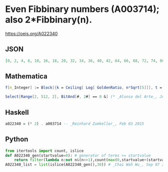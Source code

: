 # Even Fibbinary numbers \(A003714\); also 2\*Fibbinary\(n\)\.
https://oeis.org/A022340
## JSON
```JSON
[0, 2, 4, 8, 10, 16, 18, 20, 32, 34, 36, 40, 42, 64, 66, 68, 72, 74, 80, 82, 84, 128, 130, 132, 136, 138, 144, 146, 148, 160, 162, 164, 168, 170, 256, 258, 260, 264, 266, 272, 274, 276, 288, 290, 292, 296, 298, 320, 322, 324, 328, 330, 336, 338, 340, 512]
```
## Mathematica
```Mathematica
f[n_Integer] := Block[{k = Ceiling[ Log[ GoldenRatio, n*Sqrt[5]]], t = n, fr = {}}, While[k > 1, If[t >= Fibonacci[k], AppendTo[fr, 1]; t = t - Fibonacci[k], AppendTo[fr, 0]]; k-- ]; FromDigits[fr, 2]]; Select[f /@ Range[0, 95], EvenQ[ # ] &] (* _Robert G. Wilson v_, Sep 18 2004 *)
```
```Mathematica
Select[Range[2, 512, 2], BitAnd[#, 2#] == 0 &] (* _Alonso del Arte_, Jun 18 2012 *)
```
## Haskell
```Haskell
a022340 = (* 2) . a003714 -- _Reinhard Zumkeller_, Feb 03 2015
```
## Python
```Python
from itertools import count, islice
def A022340_gen(startvalue=0): # generator of terms >= startvalue
    return filter(lambda n:not n&(n>>1),count(max(0,startvalue+(startvalue&1)),2))
A022340_list = list(islice(A022340_gen(),30)) # _Chai Wah Wu_, Sep 07 2022
```
